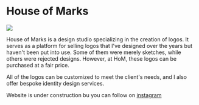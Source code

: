 # House of Marks

![](/img/HouseOfMarks-avatar.jpg)

House of Marks is a design studio specializing in the creation of logos. It serves as a platform for selling logos that I've designed over the years but haven't been put into use. Some of them were merely sketches, while others were rejected designs. However, at HoM, these logos can be purchased at a fair price.

All of the logos can be customized to meet the client's needs, and I also offer bespoke identity design services.

Website is under construction bu you can follow on [instagram](https://instagram.com/_hofm)